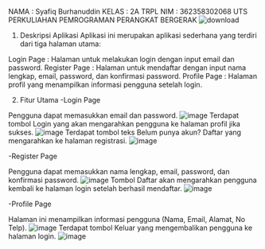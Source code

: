 NAMA   : Syafiq Burhanuddin
KELAS  : 2A TRPL
NIM    : 362358302068
                                                   UTS 
                                  PERKULIAHAN PEMROGRAMAN PERANGKAT BERGERAK
![download](https://github.com/user-attachments/assets/1bd921f7-cc6f-4b10-ac53-e123caa552f4)
                                    
1. Deskripsi Aplikasi
Aplikasi ini merupakan aplikasi sederhana yang terdiri dari tiga halaman utama:

Login Page     : Halaman untuk melakukan login dengan input email dan password.
Register Page  : Halaman untuk mendaftar dengan input nama lengkap, email, password, dan konfirmasi password.
Profile Page   : Halaman profil yang menampilkan informasi pengguna setelah login.

2. Fitur Utama
-Login Page

Pengguna dapat memasukkan email dan password.
![image](https://github.com/user-attachments/assets/a12ccab1-6088-4edb-abd0-eb5d0f359f50)
Terdapat tombol Login yang akan mengarahkan pengguna ke halaman profil jika sukses.
![image](https://github.com/user-attachments/assets/2769bf06-891a-4aa2-bde5-3f8f53b5dcae)
Terdapat tombol teks Belum punya akun? Daftar yang mengarahkan ke halaman registrasi.
![image](https://github.com/user-attachments/assets/fdd58243-b94d-4989-9cf3-ecf26beaa767)

-Register Page

Pengguna dapat memasukkan nama lengkap, email, password, dan konfirmasi password.
![image](https://github.com/user-attachments/assets/ff1297fa-5b3a-4724-a7eb-bfd40fc82e3a)
Tombol Daftar akan mengarahkan pengguna kembali ke halaman login setelah berhasil mendaftar.
![image](https://github.com/user-attachments/assets/7da27dc0-9dc7-43cd-9333-4f6755c88725)

-Profile Page

Halaman ini menampilkan informasi pengguna (Nama, Email, Alamat, No Telp).
![image](https://github.com/user-attachments/assets/d5acd37a-a197-4491-8979-f808f3e88751)
Terdapat tombol Keluar yang mengembalikan pengguna ke halaman login.
![image](https://github.com/user-attachments/assets/70aadee7-64cc-4aed-a8a8-d192c8df9468)



